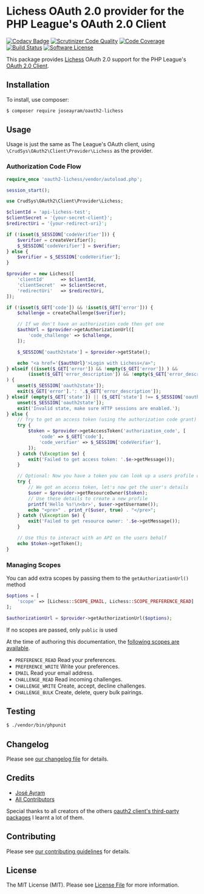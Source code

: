 # Lichess OAuth 2.0 provider for the PHP League's OAuth 2.0 Client
[![Codacy Badge](https://app.codacy.com/project/badge/Grade/44bc58692a054dafbe57023440c98882)](https://www.codacy.com/gh/joseayram/oauth2-lichess/dashboard?utm_source=github.com&amp;utm_medium=referral&amp;utm_content=joseayram/oauth2-lichess&amp;utm_campaign=Badge_Grade)
[![Scrutinizer Code Quality](https://scrutinizer-ci.com/g/joseayram/oauth2-lichess/badges/quality-score.png?b=main)](https://scrutinizer-ci.com/g/joseayram/oauth2-lichess/?branch=main)
[![Code Coverage](https://scrutinizer-ci.com/g/joseayram/oauth2-lichess/badges/coverage.png?b=main)](https://scrutinizer-ci.com/g/joseayram/oauth2-lichess/?branch=main)
[![Build Status](https://scrutinizer-ci.com/g/joseayram/oauth2-lichess/badges/build.png?b=main)](https://scrutinizer-ci.com/g/joseayram/oauth2-lichess/build-status/main)
[![Software License](https://img.shields.io/badge/license-MIT-brightgreen.svg?style=flat-square)](LICENSE)

This package provides [Lichess](https://lichess.org/) OAuth 2.0 support for the PHP League's [OAuth 2.0 Client](https://github.com/thephpleague/oauth2-client).

## Installation

To install, use composer:

```bash
$ composer require joseayram/oauth2-lichess
```

## Usage

Usage is just the same as The League's OAuth client, using `\CrudSys\OAuth2\Client\Provider\Lichess` as the provider.

### Authorization Code Flow

```php
require_once 'oauth2-lichess/vendor/autoload.php';

session_start();

use CrudSys\OAuth2\Client\Provider\Lichess;

$clientId = 'api-lichess-test';
$clientSecret = '{your-secret-client}';
$redirectUri = '{your-redirect-uri}';

if (!isset($_SESSION['codeVerifier'])) {
    $verifier = createVerifier();
    $_SESSION['codeVerifier'] = $verifier;
} else {
    $verifier = $_SESSION['codeVerifier'];
}

$provider = new Lichess([
    'clientId'      => $clientId,
    'clientSecret'  => $clientSecret,
    'redirectUri'   => $redirectUri,
]);

if (!isset($_GET['code']) && !isset($_GET['error'])) {
    $challenge = createChallenge($verifier);

    // If we don't have an authorization code then get one
    $authUrl = $provider->getAuthorizationUrl([
        'code_challenge' => $challenge,
    ]);

    $_SESSION['oauth2state'] = $provider->getState();

    echo "<a href='{$authUrl}'>Login with Lichess</a>";
} elseif ((isset($_GET['error']) && !empty($_GET['error']) ) &&
        (isset($_GET['error_description']) && !empty($_GET['error_description']) )
) {
    unset($_SESSION['oauth2state']);
    exit($_GET['error'].': '.$_GET['error_description']);
} elseif (empty($_GET['state']) || ($_GET['state'] !== $_SESSION['oauth2state'])) {
    unset($_SESSION['oauth2state']);
    exit('Invalid state, make sure HTTP sessions are enabled.');
} else {
    // Try to get an access token (using the authorization code grant)
    try {
        $token = $provider->getAccessToken('authorization_code', [
            'code' => $_GET['code'],
            'code_verifier' => $_SESSION['codeVerifier'],
        ]);
    } catch (\Exception $e) {
        exit('Failed to get access token: '.$e->getMessage());
    }

    // Optional: Now you have a token you can look up a users profile data
    try {
        // We got an access token, let's now get the user's details
        $user = $provider->getResourceOwner($token);
        // Use these details to create a new profile
        printf('Hello %s!\n<br>', $user->getUsername());
        echo "<pre>" . print_r($user, true) . "</pre>";
    } catch (\Exception $e) {
        exit('Failed to get resource owner: '.$e->getMessage());
    }

    // Use this to interact with an API on the users behalf
    echo $token->getToken();
}
```

### Managing Scopes

You can add extra scopes by passing them to the `getAuthorizationUrl()` method

```php
$options = [
    'scope' => [Lichess::SCOPE_EMAIL, Lichess::SCOPE_PREFERENCE_READ]
];

$authorizationUrl = $provider->getAuthorizationUrl($options);
```

If no scopes are passed, only `public` is used

At the time of authoring this documentation, the [following scopes are available](https://lichess.org/api#section/Authentication).

- `PREFERENCE_READ`  Read your preferences.
- `PREFERENCE_WRITE` Write your preferences.
- `EMAIL` Read your email address.
- `CHALLENGE_READ` Read incoming challenges.
- `CHALLENGE_WRITE` Create, accept, decline challenges.
- `CHALLENGE_BULK` Create, delete, query bulk pairings.

## Testing

```bash
$ ./vendor/bin/phpunit
```

## Changelog

Please see [our changelog file](https://github.com/joseayram/oauth2-lichess/blob/main/CHANGELOG.md) for details.

## Credits

-	[José Ayram](https://github.com/joseayram)
-	[All Contributors](https://github.com/joseayram/oauth2-lichess/contributors)

Special thanks to all creators of the others [oauth2 client's third-party packages](https://oauth2-client.thephpleague.com/providers/thirdparty/) I learnt a lot of them.

## Contributing

Please see [our contributing guidelines](https://github.com/joseayram/oauth2-lichess/blob/main/CONTRIBUTING.md) for details.

## License

The MIT License (MIT). Please see [License File](https://github.com/joseayram/oauth2-lichess/blob/main/LICENSE) for more information.
